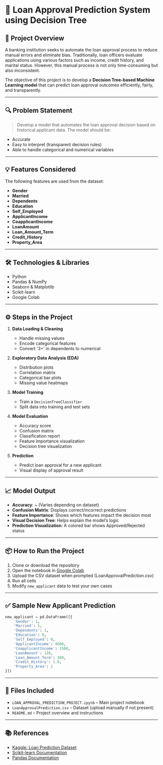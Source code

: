 
# 📌 Loan Approval Prediction System using Decision Tree

## 🏦 Project Overview
A banking institution seeks to automate the loan approval process to reduce manual errors and eliminate bias. Traditionally, loan officers evaluate applications using various factors such as income, credit history, and marital status. However, this manual process is not only time-consuming but also inconsistent.

The objective of this project is to develop a **Decision Tree-based Machine Learning model** that can predict loan approval outcomes efficiently, fairly, and transparently.

---

## 🔍 Problem Statement
> Develop a model that automates the loan approval decision based on historical applicant data. The model should be:
- Accurate
- Easy to interpret (transparent decision rules)
- Able to handle categorical and numerical variables

---

## 💡 Features Considered
The following features are used from the dataset:
- **Gender**
- **Married**
- **Dependents**
- **Education**
- **Self_Employed**
- **ApplicantIncome**
- **CoapplicantIncome**
- **LoanAmount**
- **Loan_Amount_Term**
- **Credit_History**
- **Property_Area**

---

## 🛠️ Technologies & Libraries
- Python
- Pandas & NumPy
- Seaborn & Matplotlib
- Scikit-learn
- Google Colab

---

## ⚙️ Steps in the Project
1. **Data Loading & Cleaning**
   - Handle missing values
   - Encode categorical features
   - Convert '3+' in dependents to numerical

2. **Exploratory Data Analysis (EDA)**
   - Distribution plots
   - Correlation matrix
   - Categorical bar plots
   - Missing value heatmaps

3. **Model Training**
   - Train a `DecisionTreeClassifier`
   - Split data into training and test sets

4. **Model Evaluation**
   - Accuracy score
   - Confusion matrix
   - Classification report
   - Feature importance visualization
   - Decision tree visualization

5. **Prediction**
   - Predict loan approval for a new applicant
   - Visual display of approval result

---

## 📈 Model Output

- **Accuracy**: ~ (Varies depending on dataset)
- **Confusion Matrix**: Displays correct/incorrect predictions
- **Feature Importance**: Shows which features impact the decision most
- **Visual Decision Tree**: Helps explain the model’s logic
- **Prediction Visualization**: A colored bar shows Approved/Rejected status

---

## 📦 How to Run the Project
1. Clone or download the repository
2. Open the notebook in [Google Colab](https://colab.research.google.com/)
3. Upload the CSV dataset when prompted (LoanApprovalPrediction.csv)
4. Run all cells
5. Modify `new_applicant` data to test your own cases

---

## ✅ Sample New Applicant Prediction

```python
new_applicant = pd.DataFrame([{
    'Gender': 1,
    'Married': 1,
    'Dependents': 1,
    'Education': 0,
    'Self_Employed': 0,
    'ApplicantIncome': 4000,
    'CoapplicantIncome': 1500,
    'LoanAmount': 128,
    'Loan_Amount_Term': 360,
    'Credit_History': 1.0,
    'Property_Area': 2
}])
```

---

## 📁 Files Included
- `LOAN_APPROVAL_PREDICTION_PROJECT.ipynb` – Main project notebook
- `LoanApprovalPrediction.csv` – Dataset (upload manually if not present)
- `README.md` – Project overview and instructions

---

## 📚 References
- [Kaggle: Loan Prediction Dataset](https://www.kaggle.com/datasets)
- [Scikit-learn Documentation](https://scikit-learn.org/stable/)
- [Pandas Documentation](https://pandas.pydata.org/)
